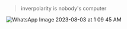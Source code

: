 > inverpolarity is nobody's computer

![WhatsApp Image 2023-08-03 at 1 09 45 AM](https://github.com/inversepolarity/.github/assets/5298624/33256412-ebc5-4376-ba59-1f5c6cf5120f)
